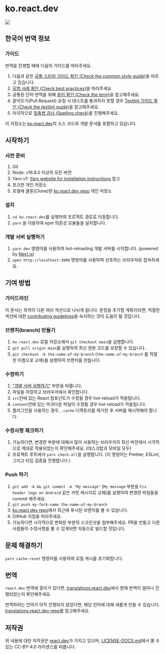 # ko.react.dev

[![](https://dcbadge.vercel.app/api/server/YXdTyCh5KF)](https://discord.gg/YXdTyCh5KF)

## 한국어 번역 정보

### 가이드

번역을 진행할 때에 다음의 가이드를 따라주세요.

1. 다음과 같은 [공통 스타일 가이드 확인 (Check the common style guide)](/wiki/universal-style-guide.md)을 따르고 있습니다.
2. [모범 사례 확인 (Check best practices)](/wiki/best-practices-for-translation.md)을 따라주세요.
3. 공통된 단어 번역을 위해 [용어 확인 (Check the term)](/wiki/translate-glossary.md)을 참고해주세요.
4. 끌어오기(Pull Request) 요청 시 테스트를 통과하지 못할 경우 [Textlint 가이드 확인 (Check the textlint guide)](https://github.com/reactjs/ko.react.dev/blob/main/wiki/textlint/what-is-textlint.md)을 참고해주세요.
5. 마지막으로 [맞춤법 검사 (Spelling check)](https://nara-speller.co.kr/speller/)를 진행해주세요.

이 저장소는 [ko.react.dev](https://ko.react.dev/)의 소스 코드와 개발 문서를 포함하고 있습니다.

## 시작하기

### 사전 준비

1. Git
1. Node: v16.8.0 이상의 모든 버전
1. Yarn v1: [Yarn website for installation instructions](https://yarnpkg.com/lang/en/docs/install/) 참고
1. 포크한 개인 저장소
1. 로컬에 클론(Clone)한 [ko.react.dev repo](https://github.com/reactjs/ko.react.dev) 개인 저장소

### 설치

1. `cd ko.react.dev`를 실행하여 프로젝트 경로로 이동합니다.
1. `yarn` 을 이용하여 npm 의존성 모듈들을 설치합니다.

### 개발 서버 실행하기

1. `yarn dev` 명령어를 사용하여 hot-reloading 개발 서버를 시작합니다. (powered by [Next.js](https://nextjs.org))
1. `open http://localhost:3000` 명령어를 사용하여 선호하는 브라우저로 접속하세요.

## 기여 방법

### 가이드라인

이 문서는 목적이 다른 여러 섹션으로 나뉘게 됩니다. 문장을 추가할 계획이라면, 적절한 섹션에 대한 [contributing guidelines](/CONTRIBUTING.md)을 숙지하는 것이 도움이 될 것입니다.

### 브랜치(branch) 만들기

1. `ko.react.dev` 로컬 저장소에서 `git checkout main`을 실행합니다.
1. `git pull origin main`를 실행하여 최신 원본 코드를 보장할 수 있습니다.
1. `git checkout -b the-name-of-my-branch` (`the-name-of-my-branch` 를 적절한 이름으로 교체)를 실행하여 브랜치를 만듭니다.

### 수정하기

1. ["개발 서버 실행하기"](#개발-서버-실행하기) 부분을 따릅니다.
1. 파일을 저장하고 브라우저에서 확인합니다.
1. `src`안에 있는 React 컴포넌트가 수정될 경우 hot-reload가 적용됩니다.
1. `content`안에 있는 마크다운 파일이 수정될 경우 hot-reload가 적용됩니다.
1. 플러그인을 사용하는 경우, `.cache` 디렉토리를 제거한 후 서버를 재시작해야 합니다.

### 수정사항 체크하기

1. 가능하다면, 변경한 부분에 대해서 많이 사용하는 브라우저의 최신 버전에서 시각적으로 제대로 적용되었는지 확인해주세요. (데스크탑과 모바일 모두)
1. 프로젝트 루트에서 `yarn check-all`을 실행합니다. (이 명령어는 Prettier, ESLint, 그리고 타입 검증을 진행합니다.)

### Push 하기

1. `git add -A && git commit -m "My message"` (`My message` 부분을 `Fix header logo on Android` 같은 커밋 메시지로 교체)를 실행하여 변경한 파일들을 commit 해주세요.
1. `git push my-fork-name the-name-of-my-branch`
1. [ko.react.dev repo](https://github.com/reactjs/ko.react.dev)에서 최근에 푸시된 브랜치를 볼 수 있습니다.
1. GitHub 지침을 따라주세요.
1. 가능하다면 시각적으로 변화된 부분의 스크린샷을 첨부해주세요. PR을 만들고 다른사람들이 수정사항을 볼 수 있게되면 자동으로 빌드할 것입니다.

## 문제 해결하기

`yarn cache-reset` 명령어를 사용하여 로컬 캐시를 초기화합니다.

## 번역

`react.dev` 번역에 흥미가 있다면, [translations.react.dev](https://translations.react.dev/)에서 현재 번역이 얼마나 진행되었는지 확인해주세요.

번역하려는 언어가 아직 진행되지 않았다면, 해당 언어에 대해 새롭게 만들 수 있습니다. [translations.react.dev repo](https://github.com/reactjs/translations.react.dev)를 참고해주세요.

## 저작권

위 내용에 대한 저작권은 [react.dev](https://react.dev)가 가지고 있으며, [LICENSE-DOCS.md](/LICENSE-DOCS.md)에서 볼 수 있는 CC-BY-4.0 라이센스를 따릅니다.

